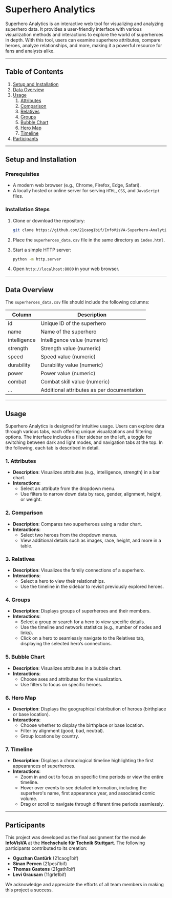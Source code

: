 # Superhero Analytics

Superhero Analytics is an interactive web tool for visualizing and analyzing superhero data. It provides a user-friendly interface with various visualization methods and interactions to explore the world of superheroes in depth. With this tool, users can examine superhero attributes, compare heroes, analyze relationships, and more, making it a powerful resource for fans and analysts alike.

---

## Table of Contents

1. [Setup and Installation](#setup-and-installation)
2. [Data Overview](#data-overview)
3. [Usage](#usage)
   1. [Attributes](#1-attributes)
   2. [Comparison](#2-comparison)
   3. [Relatives](#3-relatives)
   4. [Groups](#4-groups)
   5. [Bubble Chart](#5-bubble-chart)
   6. [Hero Map](#6-hero-map)
   7. [Timeline](#7-timeline)
4. [Participants](#participants)

---

## Setup and Installation

### Prerequisites
- A modern web browser (e.g., Chrome, Firefox, Edge, Safari).
- A locally hosted or online server for serving `HTML`, `CSS`, and `JavaScript` files.

### Installation Steps
1. Clone or download the repository:
   ```bash
   git clone https://github.com/21caog1bif/InfoVisVA-Superhero-Analytics.git
   ```

2. Place the `superheroes_data.csv` file in the same directory as `index.html`.

3. Start a simple HTTP server:
   ```bash
   python -m http.server
   ```

4. Open `http://localhost:8000` in your web browser.

---

## Data Overview

The `superheroes_data.csv` file should include the following columns:

| Column              | Description                                |
|---------------------|--------------------------------------------|
| id                  | Unique ID of the superhero                |
| name                | Name of the superhero                     |
| intelligence        | Intelligence value (numeric)              |
| strength            | Strength value (numeric)                  |
| speed               | Speed value (numeric)                     |
| durability          | Durability value (numeric)                |
| power               | Power value (numeric)                     |
| combat              | Combat skill value (numeric)              |
| ...                 | Additional attributes as per documentation|

---

## Usage

Superhero Analytics is designed for intuitive usage. Users can explore data through various tabs, each offering unique visualizations and filtering options. The interface includes a filter sidebar on the left, a toggle for switching between dark and light modes, and navigation tabs at the top. In the following, each tab is described in detail.

### 1. Attributes
- **Description**: Visualizes attributes (e.g., intelligence, strength) in a bar chart.
- **Interactions**:
  - Select an attribute from the dropdown menu.
  - Use filters to narrow down data by race, gender, alignment, height, or weight.

### 2. Comparison
- **Description**: Compares two superheroes using a radar chart.
- **Interactions**:
  - Select two heroes from the dropdown menus.
  - View additional details such as images, race, height, and more in a table.

### 3. Relatives
- **Description**: Visualizes the family connections of a superhero.
- **Interactions**:
  - Select a hero to view their relationships.
  - Use the timeline in the sidebar to revisit previously explored heroes.

### 4. Groups
- **Description**: Displays groups of superheroes and their members.
- **Interactions**:
  - Select a group or search for a hero to view specific details.
  - Use the timeline and network statistics (e.g., number of nodes and links).
  - Click on a hero to seamlessly navigate to the Relatives tab, displaying the selected hero’s connections.

### 5. Bubble Chart
- **Description**: Visualizes attributes in a bubble chart.
- **Interactions**:
  - Choose axes and attributes for the visualization.
  - Use filters to focus on specific heroes.

### 6. Hero Map
- **Description**: Displays the geographical distribution of heroes (birthplace or base location).
- **Interactions**:
  - Choose whether to display the birthplace or base location.
  - Filter by alignment (good, bad, neutral).
  - Group locations by country.

### 7. Timeline
- **Description**: Displays a chronological timeline highlighting the first appearances of superheroes.
- **Interactions**:
  - Zoom in and out to focus on specific time periods or view the entire timeline.
  - Hover over events to see detailed information, including the superhero's name, first appearance year, and associated comic volume.
  - Drag or scroll to navigate through different time periods seamlessly.

---

## Participants

This project was developed as the final assignment for the module **InfoVisVA** at the **Hochschule für Technik Stuttgart**. The following participants contributed to its creation:

- **Oguzhan Cantürk** (21caog1bif)
- **Sinan Percen** (21pesi1bif)
- **Thomas Gastens** (21gath1bif)
- **Levi Grausam** (11grle1bif)

We acknowledge and appreciate the efforts of all team members in making this project a success.

